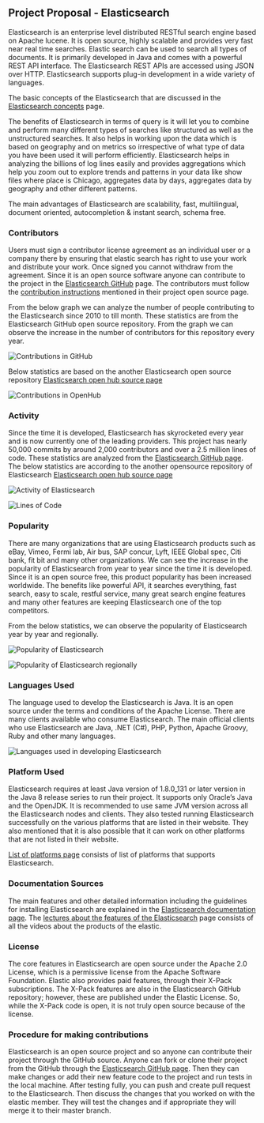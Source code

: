 ## Project Proposal - Elasticsearch
Elasticsearch is an enterprise level distributed RESTful search engine based on Apache lucene. It is open source, highly scalable and provides very fast near real time searches. Elastic search can be used to search all types of documents. It is primarily developed in Java and comes with a powerful REST API interface. The Elasticsearch REST APIs are accessed using JSON over HTTP. Elasticsearch supports plug-in development in a wide variety of languages.

The basic concepts of the Elasticsearch that are discussed in the [Elasticsearch concepts]( https://www.elastic.co/guide/en/elasticsearch/reference/current/_basic_concepts.html) page.   

The benefits of Elasticsearch in terms of query is it will let you to combine and perform many different types of searches like structured as well as the unstructured searches. It also helps in working upon the data which is based on geography and on metrics so irrespective of what type of data you have been used it will perform efficiently. Elasticsearch helps in analyzing the billions of log lines easily and provides aggregations which help you zoom out to explore trends and patterns in your data like show files where place is Chicago, aggregates data by days, aggregates data by geography and other different patterns. 

The main advantages of Elasticsearch are scalability, fast, multilingual, document oriented, autocompletion & instant search, schema free. 


### Contributors

Users must sign a contributor license agreement as an individual user or a company there by ensuring that elastic search has right to use your work and distribute your work. Once signed you cannot withdraw from the agreement. Since it is an open source software anyone can contribute to the project in the [Elasticsearch GitHub](https://github.com/elastic/elasticsearch) page. The contributors must follow the [contribution instructions](https://github.com/elastic/elasticsearch/blob/master/CONTRIBUTING.md) mentioned in their project open source page.

From the below graph we can analyze the number of people contributing to the Elasticsearch since 2010 to till month. These statistics are from the Elasticsearch GitHub open source repository. From the graph we can observe the increase in the number of contributors for this repository every year.

![Contributions in GitHub](https://github.com/swrp/CYBR8420-SemesterProject/blob/maddagada/Contributor%20GitHub.png)

Below statistics are based on the another Elasticsearch open source repository [Elasticsearch open hub source page](https://www.openhub.net/p/elasticsearch) 

![Contributions in OpenHub](https://github.com/swrp/CYBR8420-SemesterProject/blob/maddagada/OpenHub%20Contributor.png)

### Activity

Since the time it is developed, Elasticsearch has skyrocketed every year and is now currently one of the leading providers. 
This project has nearly 50,000 commits by around 2,000 contributors and over a 2.5 million lines of code. These statistics are analyzed from the [Elasticsearch GitHub page](https://github.com/elastic/elasticsearch). 
The below statistics are according to the another opensource repository of Elasticsearch [Elasticsearch open hub source page](https://www.openhub.net/p/elasticsearch) 

![Activity of Elasticsearch](https://github.com/swrp/CYBR8420-SemesterProject/blob/maddagada/Activity.png)

![Lines of Code](https://github.com/swrp/CYBR8420-SemesterProject/blob/maddagada/Lines%20of%20code.png)



### Popularity

There are many organizations that are using Elasticsearch products such as eBay, Vimeo, Fermi lab, Air bus, SAP concur, Lyft, IEEE Global spec, Citi bank, fit bit and many other organizations. We can see the increase in the popularity of Elasticsearch from year to year since the time it is developed. Since it is an open source free, this product popularity has been increased worldwide. The benefits like powerful API, it searches everything, fast search, easy to scale, restful service, many great search engine features and many other features are keeping Elasticsearch one of the top competitors.

From the below statistics, we can observe the popularity of Elasticsearch year by year and regionally.

![Popularity of Elasticsearch](https://github.com/swrp/CYBR8420-SemesterProject/blob/maddagada/Popularity.png)

![Popularity of Elasticsearch regionally](https://github.com/swrp/CYBR8420-SemesterProject/blob/maddagada/Popularity%202.png)

### Languages Used

The language used to develop the Elasticsearch is Java. It is an open source under the terms and conditions of the Apache License. There are many clients available who consume Elasticsearch. The main official clients who use Elasticsearch are Java, .NET (C#), PHP, Python, Apache Groovy, Ruby and other many languages. 

![Languages used in developing Elasticsearch](https://github.com/swrp/CYBR8420-SemesterProject/blob/maddagada/Languages%20used.png)

### Platform Used

Elasticsearch requires at least Java version of 1.8.0_131 or later version in the Java 8 release series to run their project. It supports only Oracle’s Java and the OpenJDK. It is recommended to use same JVM version across all the Elasticsearch nodes and clients. They also tested running Elasticsearch successfully on the various platforms that are listed in their website. They also mentioned that it is also possible that it can work on other platforms that are not listed in their website.

[List of platforms page](https://www.elastic.co/support/matrix) consists of list of platforms that supports Elasticsearch.

### Documentation Sources

The main features and other detailed information including the guidelines for installing Elasticsearch are explained in the [Elasticsearch documentation page](https://www.elastic.co/guide/en/elasticsearch/reference/current/getting-started.html).
The [lectures about the features of the Elasticsearch](https://www.elastic.co/videos) page consists of all the videos about the products of the elastic.


### License

The core features in Elasticsearch are open source under the Apache 2.0 License, which is a permissive license from the Apache Software Foundation. Elastic also provides paid features, through their X-Pack subscriptions. The X-Pack features are also in the Elasticsearch GitHub repository; however, these are published under the Elastic License. So, while the X-Pack code is open, it is not truly open source because of the license.

### Procedure for making contributions

Elasticsearch is an open source project and so anyone can contribute their project through the GitHub source. Anyone can fork or clone their project from the GitHub through the [Elasticsearch GitHub page](https://github.com/elastic/elasticsearch). Then they can make changes or add their new feature code to the project and run tests in the local machine. After testing fully, you can push and create pull request to the Elasticsearch. Then discuss the changes that you worked on with the elastic member. They will test the changes and if appropriate they will merge it to their master branch.




